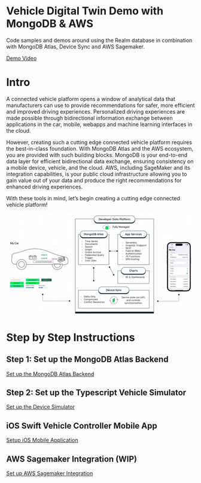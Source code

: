# Vehicle Digital Twin Demo with MongoDB & AWS 
Code samples and demos around using the Realm database in combination with MongoDB Atlas, Device Sync and AWS Sagemaker.

[Demo Video](https://youtu.be/8SztdPe6wJA)

# Intro 

A connected vehicle platform opens a window of analytical data that manufacturers can use to provide recommendations for safer, more efficient and improved driving experiences. Personalized driving experiences are made possible through bidirectional information exchange between applications in the car, mobile, webapps and machine learning interfaces in the cloud.

However, creating such a cutting edge connected vehicle platform requires the best-in-class foundation. With MongoDB Atlas and the AWS ecosystem, you are provided with such building blocks. MongoDB is your end-to-end data layer for efficient bidirectional data exchange, ensuring consistency on a mobile device, vehicle, and the cloud. AWS, including SageMaker and its integration capabilities, is your public cloud infrastructure allowing you to gain value out of your data and produce the right recommendations for enhanced driving experiences.

With these tools in mind, let’s begin creating a cutting edge connected vehicle platform!

![image](media/Overview2.png)

# Step by Step Instructions 

## Step 1: Set up the MongoDB Atlas Backend

[Set up the MongoDB Atlas Backend](https://github.com/mongodb-industry-solutions/Digital-Twin-AWS-Blog/tree/main/atlas-backend)

## Step 2: Set up the Typescript Vehicle Simulator

[Set up the Device Simulator](https://github.com/mongodb-industry-solutions/Digital-Twin-AWS-Blog/tree/main/device-ts)

## iOS Swift Vehicle Controller Mobile App

[Setup iOS Mobile Application](https://github.com/mongodb-industry-solutions/Digital-Twin-AWS-Blog/tree/main/mobile-swift)


## AWS Sagemaker Integration (WIP)

[Set up AWS Sagemaker Integration](https://github.com/mongodb-industry-solutions/Digital-Twin-AWS-Blog/tree/main/aws-sagemaker)
